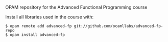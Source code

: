 OPAM repository for the Advanced Functional Programming course

Install all libraries used in the course with:

```
$ opam remote add advanced-fp git://github.com/ocamllabs/advanced-fp-repo
$ opam install advanced-fp
```